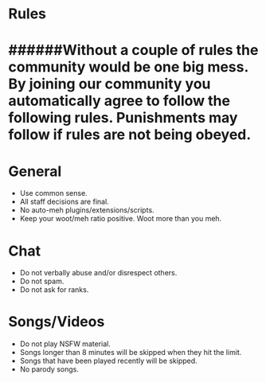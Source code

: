 Rules
======
######Without a couple of rules the community would be one big mess. By joining our community you automatically agree to follow the following rules. Punishments may follow if rules are not being obeyed.
======


General
======

* Use common sense.
* All staff decisions are final.
* No auto-meh plugins/extensions/scripts.
* Keep your woot/meh ratio positive. Woot more than you meh.


Chat
======

* Do not verbally abuse and/or disrespect others.
* Do not spam.
* Do not ask for ranks.


Songs/Videos
======

* Do not play NSFW material.
* Songs longer than 8 minutes will be skipped when they hit the limit.
* Songs that have been played recently will be skipped.
* No parody songs.
